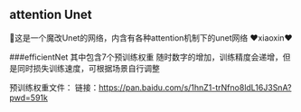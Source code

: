 ## attention Unet ## 
👀这是一个魔改Unet的网络，内含有各种attention机制下的unet网络
❤xiaoxin❤


###efficientNet
其中包含7个预训练权重
随时数字的增加，训练精度会递增，但是同时损失训练速度，可根据场景自行调整

预训练权重文件：
链接：https://pan.baidu.com/s/1hnZ1-trNfno8ldL16J3SnA?pwd=591k 

